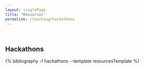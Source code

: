 ```yaml
---
layout: singlePage
title: "Resources"
permalink: /teaching/hackathons
---
```


<br>

## <i class="fa fa-chevron-right"></i> Hackathons

<table class="table table-hover">

  {% bibliography -f hackathons --template resourcesTemplate %}

</table>

